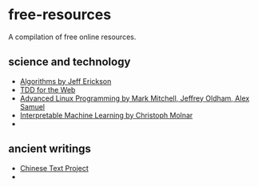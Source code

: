 # free-resources
A compilation of free online resources.

## science and technology
- [Algorithms by Jeff Erickson](https://github.com/jeffgerickson/algorithms)
- [TDD for the Web](https://www.obeythetestinggoat.com/)
- [Advanced Linux Programming by Mark Mitchell, Jeffrey Oldham, Alex Samuel](http://www.makelinux.net/alp/)
- [Interpretable Machine Learning by Christoph Molnar](https://christophm.github.io/interpretable-ml-book/intro.html)
- 

## ancient writings
- [Chinese Text Project](https://ctext.org/)
- []()
